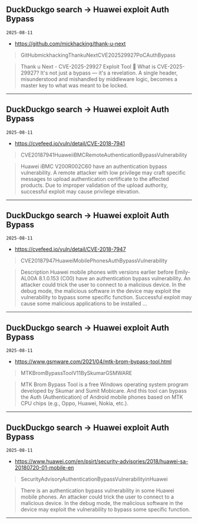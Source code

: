 ## DuckDuckgo search -> Huawei exploit Auth Bypass
`2025-08-11`

* https://github.com/mickhacking/thank-u-next

<blockquote>
 GitHubmickhackingThankuNextCVE202529927PoCAuthBypass
</blockquote>
<blockquote>
Thank u Next - CVE-2025-29927 Exploit Tool 🧠 What is CVE-2025-29927? It's not just a bypass — it's a revelation. A single header, misunderstood and mishandled by middleware logic, becomes a master key to what was meant to be locked.
</blockquote>

---

## DuckDuckgo search -> Huawei exploit Auth Bypass
`2025-08-11`

* https://cvefeed.io/vuln/detail/CVE-2018-7941

<blockquote>
 CVE20187941HuaweiiBMCRemoteAuthenticationBypassVulnerability
</blockquote>
<blockquote>
Huawei iBMC V200R002C60 have an authentication bypass vulnerability. A remote attacker with low privilege may craft specific messages to upload authentication certificate to the affected products. Due to improper validation of the upload authority, successful exploit may cause privilege elevation.
</blockquote>

---

## DuckDuckgo search -> Huawei exploit Auth Bypass
`2025-08-11`

* https://cvefeed.io/vuln/detail/CVE-2018-7947

<blockquote>
 CVE20187947HuaweiMobilePhonesAuthBypassVulnerability
</blockquote>
<blockquote>
Description Huawei mobile phones with versions earlier before Emily-AL00A 8.1.0.153 (C00) have an authentication bypass vulnerability. An attacker could trick the user to connect to a malicious device. In the debug mode, the malicious software in the device may exploit the vulnerability to bypass some specific function. Successful exploit may cause some malicious applications to be installed ...
</blockquote>

---

## DuckDuckgo search -> Huawei exploit Auth Bypass
`2025-08-11`

* https://www.gsmware.com/2021/04/mtk-brom-bypass-tool.html

<blockquote>
 MTKBromBypassToolV11BySkumarGSMWARE
</blockquote>
<blockquote>
MTK Brom Bypass Tool is a free Windows operating system program developed by Skumar and Sumit Mobicare. And this tool can bypass the Auth (Authentication) of Android mobile phones based on MTK CPU chips (e.g., Oppo, Huawei, Nokia, etc.).
</blockquote>

---

## DuckDuckgo search -> Huawei exploit Auth Bypass
`2025-08-11`

* https://www.huawei.com/en/psirt/security-advisories/2018/huawei-sa-20180720-01-mobile-en

<blockquote>
 SecurityAdvisoryAuthenticationBypassVulnerabilityinHuawei
</blockquote>
<blockquote>
There is an authentication bypass vulnerability in some Huawei mobile phones. An attacker could trick the user to connect to a malicious device. In the debug mode, the malicious software in the device may exploit the vulnerability to bypass some specific function.
</blockquote>

---


